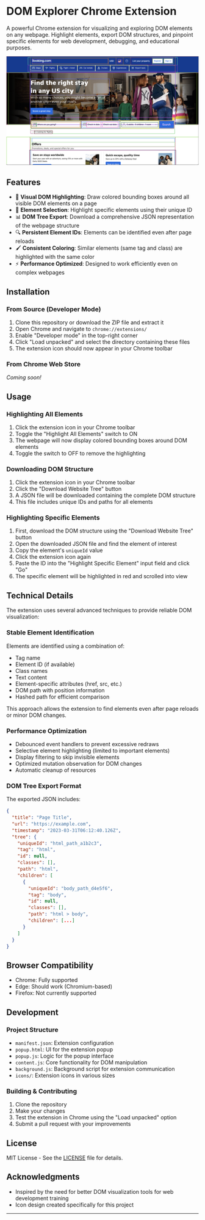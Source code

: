 # DOM Explorer Chrome Extension

A powerful Chrome extension for visualizing and exploring DOM elements on any webpage. Highlight elements, export DOM structures, and pinpoint specific elements for web development, debugging, and educational purposes.

![DOM Explorer Screenshot](docs/screenshot.png)

## Features

- 🎨 **Visual DOM Highlighting**: Draw colored bounding boxes around all visible DOM elements on a page
- 🎯 **Element Selection**: Highlight specific elements using their unique ID
- 📊 **DOM Tree Export**: Download a comprehensive JSON representation of the webpage structure
- 🔍 **Persistent Element IDs**: Elements can be identified even after page reloads
- 🖌️ **Consistent Coloring**: Similar elements (same tag and class) are highlighted with the same color
- ⚡ **Performance Optimized**: Designed to work efficiently even on complex webpages

## Installation

### From Source (Developer Mode)

1. Clone this repository or download the ZIP file and extract it
2. Open Chrome and navigate to `chrome://extensions/`
3. Enable "Developer mode" in the top-right corner
4. Click "Load unpacked" and select the directory containing these files
5. The extension icon should now appear in your Chrome toolbar

### From Chrome Web Store

*Coming soon!*

## Usage

### Highlighting All Elements

1. Click the extension icon in your Chrome toolbar
2. Toggle the "Highlight All Elements" switch to ON
3. The webpage will now display colored bounding boxes around DOM elements
4. Toggle the switch to OFF to remove the highlighting

### Downloading DOM Structure

1. Click the extension icon in your Chrome toolbar
2. Click the "Download Website Tree" button
3. A JSON file will be downloaded containing the complete DOM structure
4. This file includes unique IDs and paths for all elements

### Highlighting Specific Elements

1. First, download the DOM structure using the "Download Website Tree" button
2. Open the downloaded JSON file and find the element of interest
3. Copy the element's `uniqueId` value
4. Click the extension icon again
5. Paste the ID into the "Highlight Specific Element" input field and click "Go"
6. The specific element will be highlighted in red and scrolled into view

## Technical Details

The extension uses several advanced techniques to provide reliable DOM visualization:

### Stable Element Identification

Elements are identified using a combination of:
- Tag name
- Element ID (if available)
- Class names
- Text content
- Element-specific attributes (href, src, etc.)
- DOM path with position information
- Hashed path for efficient comparison

This approach allows the extension to find elements even after page reloads or minor DOM changes.

### Performance Optimization

- Debounced event handlers to prevent excessive redraws
- Selective element highlighting (limited to important elements)
- Display filtering to skip invisible elements
- Optimized mutation observation for DOM changes
- Automatic cleanup of resources

### DOM Tree Export Format

The exported JSON includes:
```json
{
  "title": "Page Title",
  "url": "https://example.com",
  "timestamp": "2023-03-31T06:12:40.126Z",
  "tree": {
    "uniqueId": "html_path_a1b2c3",
    "tag": "html",
    "id": null,
    "classes": [],
    "path": "html",
    "children": [
      {
        "uniqueId": "body_path_d4e5f6",
        "tag": "body",
        "id": null,
        "classes": [],
        "path": "html > body",
        "children": [...]
      }
    ]
  }
}
```

## Browser Compatibility

- Chrome: Fully supported
- Edge: Should work (Chromium-based)
- Firefox: Not currently supported

## Development

### Project Structure

- `manifest.json`: Extension configuration
- `popup.html`: UI for the extension popup
- `popup.js`: Logic for the popup interface
- `content.js`: Core functionality for DOM manipulation
- `background.js`: Background script for extension communication
- `icons/`: Extension icons in various sizes

### Building & Contributing

1. Clone the repository
2. Make your changes
3. Test the extension in Chrome using the "Load unpacked" option
4. Submit a pull request with your improvements

## License

MIT License - See the [LICENSE](LICENSE) file for details.

## Acknowledgments

- Inspired by the need for better DOM visualization tools for web development training
- Icon design created specifically for this project

---
